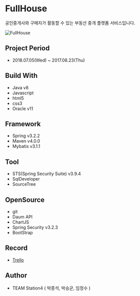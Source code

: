 # FullHouse
  공인중개사와 구매자가 활동할 수 있는 부동산 중개 플랫폼 서비스입니다.

![FullHouse](/github_image/main.gif)

## Project Period
  * 2018.07.05(Wed) ~ 2017.08.23(Thu)

## Build With
  * Java v8
  * Javascript
  * html5
  * css3
  * Oracle v11

## Framework
  * Spring v3.2.2
  * Maven v4.0.0
  * Mybatis v3.1.1

## Tool
  * STS(Spring Security Suite) v3.9.4
  * SqlDeveloper
  * SourceTree

## OpenSource
  * git
  * Daum API
  * ChartJS
  * Spring Security v3.2.3
  * BootStrap

## Record
  * [Trello](https://trello.com/b/4LRGxHHs/fullhouse)

## Author
  * TEAM Station4 ( 박종석, 박승균, 임정수 )
